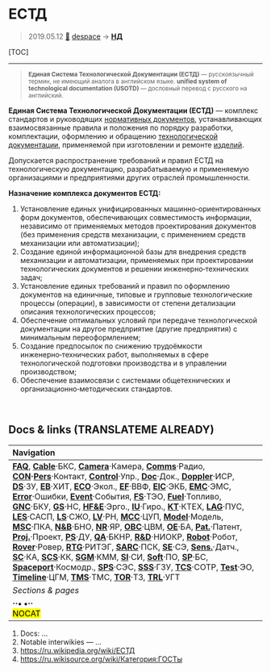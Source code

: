 # ЕСТД
> 2019.05.12 [🚀](../index/index.md) [despace](index.md) → **[НД](doc.md#НД)**

[TOC]

---

> <small>**Единая Система Технологической Документации (ЕСТД)** — русскоязычный термин, не имеющий аналога в английском языке. **unified system of technological documentation (USOTD)** — дословный перевод с русского на английский.</small>

**Единая Система Технологической Документации (ЕСТД)** — комплекс стандартов и руководящих [нормативных документов](нд.md), устанавливающих взаимосвязанные правила и положения по порядку разработки, комплектации, оформлению и обращению [технологической документации](doc.md), применяемой при изготовлении и ремонте [изделий](unit.md).

Допускается распространение требований и правил ЕСТД на технологическую документацию, разрабатываемую и применяемую организациями и предприятиями других отраслей промышленности.

**Назначение комплекса документов ЕСТД:**

   1. Установление единых унифицированных машинно‑ориентированных форм документов, обеспечивающих совместимость информации, независимо от применяемых методов проектирования документов (без применения средств механизации, с применением средств механизации или автоматизации);
   1. Создание единой информационной базы для внедрения средств механизации и автоматизации, применяемых при проектировании технологических документов и решении инженерно‑технических задач;
   1. Установление единых требований и правил по оформлению документов на единичные, типовые и групповые технологические процессы (операции), в зависимости от степени детализации описания технологических процессов;
   1. Обеспечение оптимальных условий при передаче технологической документации на другое предприятие (другие предприятия) с минимальным переоформлением;
   1. Создание предпосылок по снижению трудоёмкости инженерно‑технических работ, выполняемых в сфере технологической подготовки производства и в управлении производством;
   1. Обеспечение взаимосвязи с системами общетехнических и организационно‑методических стандартов.


<p style="page-break-after:always"> </p>

## Docs & links (TRANSLATEME ALREADY)
|Navigation|
|:--|
|**[FAQ](faq.md)**, **[Cable](cable.md)**·БКС, **[Camera](cam.md)**·Камера, **[Comms](comms.md)**·Радио, **[CON](contact.md)·[Pers](person.md)**·Контакт, **[Control](control.md)**·Упр., **[Doc](doc.md)**·Док., **[Doppler](doppler.md)**·ИСР, **[DS](ds.md)**·ЗУ, **[EB](eb.md)**·ХИТ, **[ECO](ecology.md)**·Экол., **[EF](ef.md)**·ВВФ, **[ElC](elc.md)**·ЭКБ, **[EMC](emc.md)**·ЭМС, **[Error](error.md)**·Ошибки, **[Event](event.md)**·События, **[FS](fs.md)**·ТЭО, **[Fuel](fuel.md)**·Топливо, **[GNC](gnc.md)**·БКУ, **[GS](scs.md)**·НС, **[HF&E](hfe.md)**·Эрго., **[IU](iu.md)**·Гиро., **[KT](kt.md)**·КТЕХ, **[LAG](lag.md)**·ПУC, **[LES](les.md)**·САСП, **[LS](ls.md)**·СЖО, **[LV](lv.md)**·РН, **[MCC](mcc.md)**·ЦУП, **[Model](model.md)**·Модель, **[MSC](sc.md)**·ПКА, **[N&B](nnb.md)**·БНО, **[NR](nr.md)**·ЯР, **[OBC](obc.md)**·ЦВМ, **[OE](oe.md)**·БА, **[Pat.](патент.md)**·Патент, **[Proj.](project.md)**·Проект, **[PS](ps.md)**·ДУ, **[QA](qa.md)**·БКНР, **[R&D](rnd.md)**·НИОКР, **[Robot](robotics.md)**·Робот, **[Rover](rover.md)**·Ровер, **[RTG](rtg.md)**·РИТЭГ, **[SARC](sarc.md)**·ПСК, **[SE](se.md)**·СЭ, **[Sens.](sensor.md)**·Датч., **[SC](sc.md)**·КА, **[SCS](scs.md)**·КК, **[SGM](sgm.md)**·КММ, **[SI](si.md)**·СИ, **[Soft](soft.md)**·ПО, **[SP](sp.md)**·БС, **[Spaceport](spaceport.md)**·Космодр., **[SPS](sps.md)**·СЭС, **[SSS](sss.md)**·ГЗУ, **[TCS](tcs.md)**·СОТР, **[Test](test.md)**·ЭО, **[Timeline](timeline.md)**·ЦГМ, **[TMS](tms.md)**·ТМС, **[TOR](tor.md)**·ТЗ, **[TRL](trl.md)**·УГТ|
|*Sections & pages*|
|**··• [](.md) •··**<br> <mark>NOCAT</mark>|

   1. Docs: …
   1. Notable interwikies — …
   1. <https://ru.wikipedia.org/wiki/ЕСТД>
   1. <https://ru.wikisource.org/wiki/Категория:ГОСТы>
